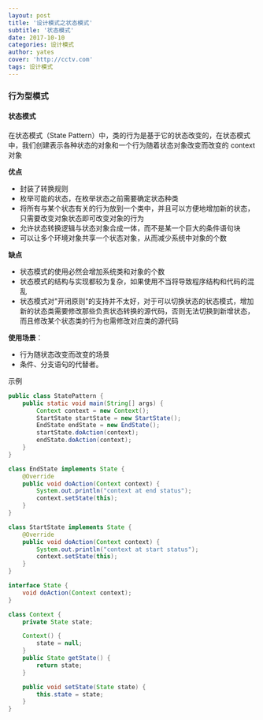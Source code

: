 ```yaml
---
layout: post
title: '设计模式之状态模式'
subtitle: '状态模式'
date: 2017-10-10
categories: 设计模式
author: yates
cover: 'http://cctv.com'
tags: 设计模式
---
```


### 行为型模式
#### 状态模式
在状态模式（State Pattern）中，类的行为是基于它的状态改变的，在状态模式中，我们创建表示各种状态的对象和一个行为随着状态对象改变而改变的 context 对象

**优点** 

- 封装了转换规则
- 枚举可能的状态，在枚举状态之前需要确定状态种类
- 将所有与某个状态有关的行为放到一个类中，并且可以方便地增加新的状态，只需要改变对象状态即可改变对象的行为
- 允许状态转换逻辑与状态对象合成一体，而不是某一个巨大的条件语句块
- 可以让多个环境对象共享一个状态对象，从而减少系统中对象的个数

**缺点**

- 状态模式的使用必然会增加系统类和对象的个数
- 状态模式的结构与实现都较为复杂，如果使用不当将导致程序结构和代码的混乱
- 状态模式对"开闭原则"的支持并不太好，对于可以切换状态的状态模式，增加新的状态类需要修改那些负责状态转换的源代码，否则无法切换到新增状态，而且修改某个状态类的行为也需修改对应类的源代码

**使用场景**：  

- 行为随状态改变而改变的场景
- 条件、分支语句的代替者。

示例
```java
public class StatePattern {
    public static void main(String[] args) {
        Context context = new Context();
        StartState startState = new StartState();
        EndState endState = new EndState();
        startState.doAction(context);
        endState.doAction(context);
    }
}

class EndState implements State {
    @Override
    public void doAction(Context context) {
        System.out.println("context at end status");
        context.setState(this);
    }
}

class StartState implements State {
    @Override
    public void doAction(Context context) {
        System.out.println("context at start status");
        context.setState(this);
    }
}

interface State {
    void doAction(Context context);
}

class Context {
    private State state;

    Context() {
        state = null;
    }
    public State getState() {
        return state;
    }

    public void setState(State state) {
        this.state = state;
    }
}
```